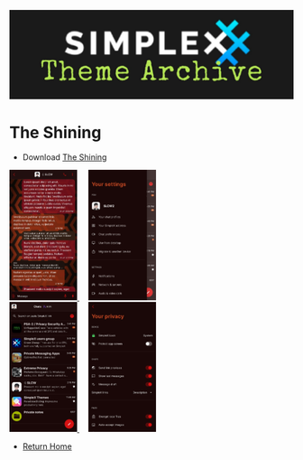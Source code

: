![SxC Theme Archive Banner](../resources/SxC_themeBanner06.jpg)

# The Shining

* Download [The Shining](../themes/SxC_The_Shining.theme)

<a href="../screenshots/SxC_The_Shining01.jpg" target="_blank">
	<img src="../screenshots/SxC_The_Shining01.jpg" width="120">
</a>&nbsp;&nbsp;&nbsp;
<a href="../screenshots/SxC_The_Shining02.jpg" target="_blank">
	<img src="../screenshots/SxC_The_Shining02.jpg" width="120">
</a>
<br>
<a href="../screenshots/SxC_The_Shining03.jpg" target="_blank">
	<img src="../screenshots/SxC_The_Shining03.jpg" width="120">
</a>&nbsp;&nbsp;&nbsp;
<a href="../screenshots/SxC_The_Shining04.jpg" target="_blank">
	<img src="../screenshots/SxC_The_Shining04.jpg" width="120">
</a>

* [Return Home](../)
